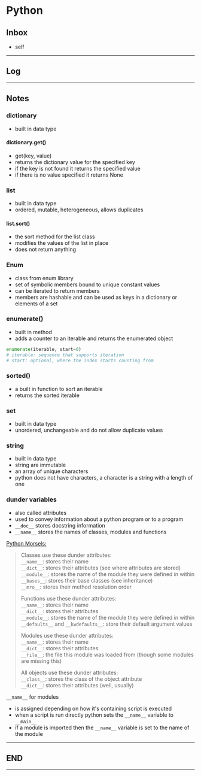 # Python

## Inbox

- self

---

## Log

---

## Notes

### dictionary

- built in data type

#### dictionary.get()

- get(key, value)
- returns the dictionary value for the specified key 
- if the key is not found it returns the specified value
- if there is no value specified it returns None

### list

- built in data type
- ordered, mutable, heterogeneous, allows duplicates

#### list.sort()

- the sort method for the list class
- modifies the values of the list in place
- does not return anything

### Enum

- class from enum library
- set of symbolic members bound to unique constant values
- can be iterated to return members
- members are hashable and can be used as keys in a dictionary or elements of a set

### enumerate()

- built in method
- adds a counter to an iterable and returns the enumerated object

```Python
enumerate(iterable, start=0)
# iterable: sequence that supports iteration
# start: optional, where the index starts counting from
```

### sorted()

- a built in function to sort an iterable
- returns the sorted iterable

### set

- built in data type
- unordered, unchangeable and do not allow duplicate values

### string

- built in data type
- string are immutable
- an array of unique characters
- python does not have characters, a character is a string with a length of one

### dunder variables

- also called attributes
- used to convey information about a python program or to a program
- `__doc__` stores docstring information
- `__name__` stores the names of classes, modules and functions

[Python Morsels:](https://www.pythonmorsels.com/dunder-variables/#:~:text=Dunder%20variables%201%20Dunder%20variables%20convey%20information%20Python,variables%2C%20attributes%2C%20and%20methods%20have%20two%20purposes%3A%20)  

> Classes use these dunder attributes:  
>`__name__`: stores their name  
>`__dict__`: stores their attributes (see where attributes are stored)  
>`__module__`: stores the name of the module they were defined in within  
>`__bases__`: stores their base classes (see inheritance)  
>`__mro__`: stores their method resolution order  
>
>Functions use these dunder attributes:  
>`__name__`: stores their name  
>`__dict__`: stores their attributes  
>`__module__`: stores the name of the module they were defined in within  
>`__defaults__` and `__kwdefaults__`: store their default argument values  
>
>Modules use these dunder attributes:  
>`__name__`: stores their name  
>`__dict__`: stores their attributes  
>`__file__`: the file this module was loaded from (though some modules are missing this)  
>
>All objects use these dunder attributes:  
>`__class__`: stores the class of the object attribute  
>`__dict__`: stores their attributes (well, usually)  

`__name__` for modules

- is assigned depending on how it's containing script is executed
- when a script is run directly python sets the `__name__` variable to `__main__`
- if a module is imported then the `__name__` variable is set to the name of the module

---

## END

---
